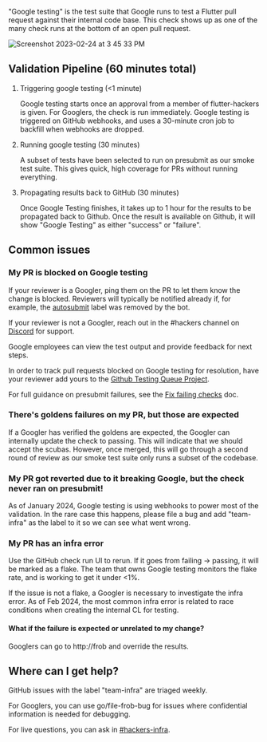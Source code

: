 "Google testing" is the test suite that Google runs to test a Flutter pull request against their internal code base. This check shows up as one of the many check runs at the bottom of an open pull request.

![Screenshot 2023-02-24 at 3 45 33 PM](https://user-images.githubusercontent.com/38773539/221321907-edaca6c3-2165-4bfe-b436-00fcd64e820e.png)

## Validation Pipeline (60 minutes total)

1. Triggering google testing (<1 minute)

   Google testing starts once an approval from a member of flutter-hackers is given. For Googlers, the check is run immediately.
   Google testing is triggered on GitHub webhooks, and uses a 30-minute cron job to backfill when webhooks are dropped.

2. Running google testing (30 minutes)

   A subset of tests have been selected to run on presubmit as our smoke test suite. This gives quick, high coverage for PRs without running everything.

3. Propagating results back to GitHub (30 minutes)

   Once Google Testing finishes, it takes up to 1 hour for the results to be propagated back to Github. Once the result is available on Github, it will show "Google Testing" as either "success" or "failure".

## Common issues

### My PR is blocked on Google testing

If your reviewer is a Googler, ping them on the PR to let them know the change is blocked.
Reviewers will typically be notified already if, for example, the [autosubmit](Autosubmit-bot.md)
label was removed by the bot.

If your reviewer is not a Googler, reach out in the #hackers channel on [Discord](../contributing/Chat.md)
for support.

Google employees can view the test output and provide feedback for next steps.

In order to track pull requests blocked on Google testing for resolution, have your reviewer add yours to
the [Github Testing Queue Project](https://github.com/orgs/flutter/projects/200).

For full guidance on presubmit failures, see the [Fix failing checks](../contributing/testing/Fix-failing-checks.md) doc.

### There's goldens failures on my PR, but those are expected

If a Googler has verified the goldens are expected, the Googler can internally update the check to passing. This will indicate that we should accept the scubas. However, once merged, this will go through a second round of review as our smoke test suite only runs a subset of the codebase.

### My PR got reverted due to it breaking Google, but the check never ran on presubmit!

As of January 2024, Google testing is using webhooks to power most of the validation. In the rare case this happens, please file a bug and add "team-infra" as the label to it so we can see what went wrong.

### My PR has an infra error

Use the GitHub check run UI to rerun. If it goes from failing -> passing, it will be marked as a flake. The team that owns Google testing monitors the flake rate, and is working to get it under <1%.

If the issue is not a flake, a Googler is necessary to investigate the infra error. As of Feb 2024, the most common infra error is related to race conditions when creating the internal CL for testing.

#### What if the failure is expected or unrelated to my change?

Googlers can go to http://frob and override the results.

## Where can I get help?

<!-- TODO me: Sync with Matan on the right escalation path here -->

GitHub issues with the label "team-infra" are triaged weekly.

For Googlers, you can use go/file-frob-bug for issues where confidential information is needed for debugging.

For live questions, you can ask in [#hackers-infra](https://discord.com/channels/608014603317936148/608021351567065092).